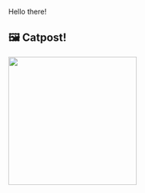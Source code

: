 Hello there!



## 🖼️ Catpost!

<sub>
    <img src="https://cdn2.thecatapi.com/images/cl3.jpg" height="256">
</sub>

